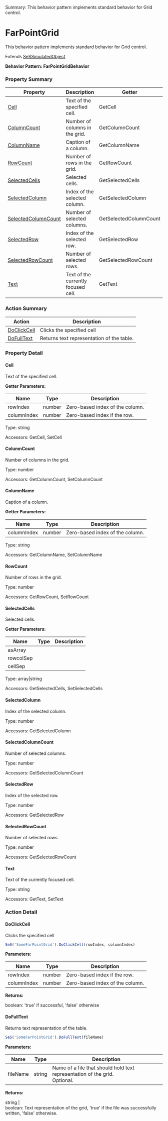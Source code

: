 Summary: This behavior pattern implements standard behavior for Grid control.

# FarPointGrid

This behavior pattern implements standard behavior for Grid control.
 
Extends [SeSSimulatedObject](SeSSimulatedObject.md)





**Behavior Pattern: FarPointGridBehavior**


<!-- ============================== property summary ========================== -->

  

### Property Summary

| **Property** | **Description** | **Getter** | **Setter** |
| ------------ | --------------- | ---------- | ---------- |
| [Cell](#cell) | Text of the specified cell. | GetCell | SetCell |
| [ColumnCount](#columncount) | Number of columns in the grid. | GetColumnCount | SetColumnCount |
| [ColumnName](#columnname) | Caption of a column. | GetColumnName | SetColumnName |
| [RowCount](#rowcount) | Number of rows in the grid. | GetRowCount | SetRowCount |
| [SelectedCells](#selectedcells) | Selected cells. | GetSelectedCells | SetSelectedCells |
| [SelectedColumn](#selectedcolumn) | Index of the selected column. | GetSelectedColumn |  |
| [SelectedColumnCount](#selectedcolumncount) | Number of selected columns. | GetSelectedColumnCount |  |
| [SelectedRow](#selectedrow) | Index of the selected row. | GetSelectedRow |  |
| [SelectedRowCount](#selectedrowcount) | Number of selected rows. | GetSelectedRowCount |  |
| [Text](#text) | Text of the currently focused cell. | GetText | SetText |



  
<!-- ============================== action summary ========================== -->



### Action Summary

|  **Action** | **Description** | 
| ----------- | --------------- |
|  [DoClickCell](#doclickcell) | Clicks the specified cell |
|  [DoFullText](#dofulltext) | Returns text representation of the table. |




<!-- ============================== property detail ========================== -->
  
### Property Detail
    
<a name="Cell"></a>
#### Cell


Text of the specified cell.

      
**Getter Parameters:**

| **Name** | **Type** | **Description** |
| -------- | -------- | --------------- |  
| rowIndex | number | Zero-based index of the column. |
| columnIndex | number | Zero-based index if the row. |


  
      
Type: string
      
      
Accessors: GetCell, SetCell
      
    
<a name="ColumnCount"></a>
#### ColumnCount


Number of columns in the grid.

      
  
      
Type: number
      
      
Accessors: GetColumnCount, SetColumnCount
      
    
<a name="ColumnName"></a>
#### ColumnName


Caption of a column.

      
**Getter Parameters:**

| **Name** | **Type** | **Description** |
| -------- | -------- | --------------- |  
| columnIndex | number | Zero-based index of the column. |


  
      
Type: string
      
      
Accessors: GetColumnName, SetColumnName
      
    
<a name="RowCount"></a>
#### RowCount


Number of rows in the grid.

      
  
      
Type: number
      
      
Accessors: GetRowCount, SetRowCount
      
    
<a name="SelectedCells"></a>
#### SelectedCells


Selected cells.

      
**Getter Parameters:**

| **Name** | **Type** | **Description** |
| -------- | -------- | --------------- |  
| asArray |  |  |
| rowcolSep |  |  |
| cellSep |  |  |


  
      
Type: array|string
      
      
Accessors: GetSelectedCells, SetSelectedCells
      
    
<a name="SelectedColumn"></a>
#### SelectedColumn


Index of the selected column.

      
  
      
Type: number
      
      
Accessors: GetSelectedColumn
      
    
<a name="SelectedColumnCount"></a>
#### SelectedColumnCount


Number of selected columns.

      
  
      
Type: number
      
      
Accessors: GetSelectedColumnCount
      
    
<a name="SelectedRow"></a>
#### SelectedRow


Index of the selected row.

      
  
      
Type: number
      
      
Accessors: GetSelectedRow
      
    
<a name="SelectedRowCount"></a>
#### SelectedRowCount


Number of selected rows.

      
  
      
Type: number
      
      
Accessors: GetSelectedRowCount
      
    
<a name="Text"></a>
#### Text


Text of the currently focused cell.

      
  
      
Type: string
      
      
Accessors: GetText, SetText
      
    
  
  
<!-- ============================== action detail ========================== -->
  
### Action Detail
    
<a name="DoClickCell"></a>    
#### DoClickCell

Clicks the specified cell

```javascript
SeS('SomeFarPointGrid').DoClickCell(rowIndex, columnIndex)
```


**Parameters:**

|  **Name** | **Type** | **Description** |
| ---------- | -------- | --------------- |
| rowIndex | number |  Zero-based index if the row. |
| columnIndex | number |  Zero-based index of the column. |




**Returns:**

boolean: 'true' if successful, 'false' otherwise



<a name="see.also.farpointgrid.doclickcell"></a>

<a name="DoFullText"></a>    
#### DoFullText

Returns text representation of the table.

```javascript
SeS('SomeFarPointGrid').DoFullText(fileName)
```


**Parameters:**

|  **Name** | **Type** | **Description** |
| ---------- | -------- | --------------- |
| fileName | string |  Name of a file that should hold text representation of the grid.<br>Optional. |




**Returns:**

string | <br>boolean: Text representation of the grid, 'true' if the file was successfully written, 'false' otherwise.



<a name="see.also.farpointgrid.dofulltext"></a>

  

